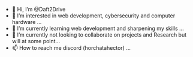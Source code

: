 - 👋 Hi, I’m @Daft2Drive
- 👀 I’m interested in web development, cybersecurity and computer hardware ...
- 🌱 I’m currently learning web development and sharpening my skills ...
- 💞️ I’m currently not looking to collaborate on projects and Research but will at some point...
- 📫 How to reach me discord (horchatahector) ...

<!---
Daft2Drive/Daft2Drive is a ✨ special ✨ repository because its `README.md` (this file) appears on your GitHub profile.
You can click the Preview link to take a look at your changes.
--->
